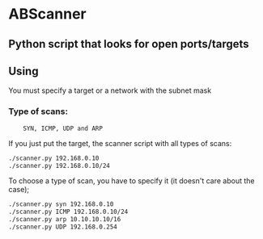 # ABScanner 
## Python script that looks for open ports/targets

## Using
You must specify a target or a network with the subnet mask
### Type of scans: 
```
    SYN, ICMP, UDP and ARP
```
If you just put the target, the scanner script with all  types of scans:
```sh
./scanner.py 192.168.0.10
./scanner.py 192.168.0.10/24
```
To choose a type of scan, you have to specify it (it doesn't care about the case);
```sh
./scanner.py syn 192.168.0.10
./scanner.py ICMP 192.168.0.10/24
./scanner.py arp 10.10.10.10/16
./scanner.py UDP 192.168.0.254
```